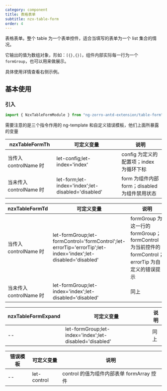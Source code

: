 ```yaml
---
category: component
title: 表格表单
subtitle: nzx-table-form
order: 4
---
```


表格表单。整个 table 为一个表单控件，适合当填写的表单为一个 list 集合的情况。

它输出的值为数组对象，形如：`[{},{}]`，组件内部实际每一行为一个`formGroup`，也可以用来做展示。

具体使用详情查看右侧示例。

## 基本使用

### 引入

```ts
import { NzxTableFormModule } from "ng-zorro-antd-extension/table-form";
```

需要注意的是三个指令作用的 ng-template 和自定义错误模板，他们上面所暴露的变量

| nzxTableFormTh          | 可定义变量                                         | 说明                                          |
| ----------------------- | -------------------------------------------------- | --------------------------------------------- |
| 当传入 controlName 时   | let-config;let-index='index'                       | config 为定义的配置项；index 为循环下标       |
| 当未传入 controlName 时 | let-form;let-index='index';let-disabled='disabled' | form 为组件内部 form；disabled 为组件禁用状态 |

| nzxTableFormTd          | 可定义变量                                                                                                    | 说明                                                                                              |
| ----------------------- | ------------------------------------------------------------------------------------------------------------- | ------------------------------------------------------------------------------------------------- |
| 当传入 controlName 时   | let-formGroup;let-formControl='formControl';let-errorTip='errorTip';let-index='index';let-disabled='disabled' | formGroup 为这一行的 formGroup；formControl 为当前控件的 formControl；errorTip 为自定义的错误提示 |
| 当未传入 controlName 时 | let-formGroup;let-index='index';let-disabled='disabled'                                                       | 同上                                                                                              |

| nzxTableFormExpand | 可定义变量                                              | 说明 |
| ------------------ | ------------------------------------------------------- | ---- |
| --                 | let-formGroup;let-index='index';let-disabled='disabled' | 同上 |

| 错误模板 | 可定义变量  | 说明                                      |
| -------- | ----------- | ----------------------------------------- |
| --       | let-control | control 的值为组件内部表单 formArray 控件 |
